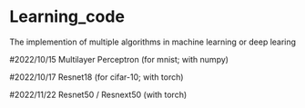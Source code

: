 # Learning_code
The implemention of multiple algorithms in machine learning or deep learing

#2022/10/15 Multilayer Perceptron (for mnist; with numpy)

#2022/10/17 Resnet18 (for cifar-10; with torch)

#2022/11/22 Resnet50 / Resnext50 (with torch)
